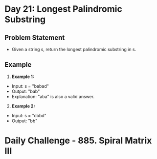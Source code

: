 # Day 21: Longest Palindromic Substring

## Problem Statement
- Given a string s, return the longest palindromic substring in s.

## Example

1. **Example 1:**
- Input: s = "babad"
- Output: "bab"
- Explanation: "aba" is also a valid answer.

2. **Example 2:**
- Input: s = "cbbd"
- Output: "bb"

# Daily Challenge - 885. Spiral Matrix III
